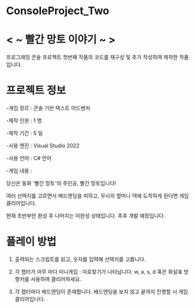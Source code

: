 # ConsoleProject_Two

 <  ~ 빨간 망토 이야기 ~  >
 =============
 프로그래밍 콘솔 프로젝트 첫번째 작품의 코드를 재구성 및 추가 작성하여 제작한 작품입니다.



프로젝트 정보
=============
-게임 장르 : 콘솔 기반 텍스트 어드벤처

-제작 인원 : 1 명

-제작 기간 : 5 일

-사용 엔진 : Visual Studio 2022

-사용 언어 : C# 언어

-게임 내용 :

당신은 동화 '빨간 망토'의 주인공, 빨간 망토입니다!

여러 선택지를 고르면서 배드엔딩을 피하고, 무사히 할머니 댁에 도착하게 된다면 게임 클리어입니다.

현재 초반부만 완성 후 나머지는 미완성 상태입니다. 추후 개발 예정입니다.



플레이 방법
=============
1. 출력되는 스크립트를 읽고, 숫자를 입력해 선택지를 고릅니다.
   
2. 각 챕터가 마무 마다 미니게임 : 미로찾기가 나타납니다. w, a, s, d 혹은 화살표 방향키를 사용하여 클리어하세요.
   
3. 각 챕터마다 배드엔딩이 존재합니다. 배드엔딩을 보지 않고 끝까지 진행할 시 게임 클리어입니다.




